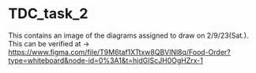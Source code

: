 # TDC_task_2
This contains an image of the diagrams assigned to draw on 2/9/23(Sat.).
This can be verified at -> https://www.figma.com/file/T9M6taf1XTtxw8QBVlNl8q/Food-Order?type=whiteboard&node-id=0%3A1&t=hjdGIScJH0OgHZrx-1
